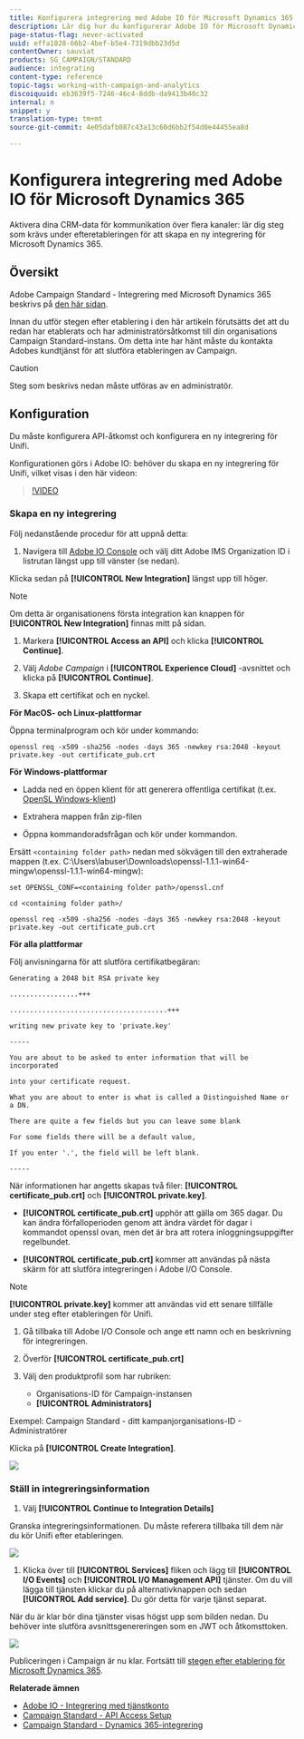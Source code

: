 ```yaml
---
title: Konfigurera integrering med Adobe IO för Microsoft Dynamics 365
description: Lär dig hur du konfigurerar Adobe IO för Microsoft Dynamics 365-integrering.
page-status-flag: never-activated
uuid: effa1028-66b2-4bef-b5e4-7319dbb23d5d
contentOwner: sauviat
products: SG_CAMPAIGN/STANDARD
audience: integrating
content-type: reference
topic-tags: working-with-campaign-and-analytics
discoiquuid: eb3639f5-7246-46c4-8ddb-da9413b40c32
internal: n
snippet: y
translation-type: tm+mt
source-git-commit: 4e05dafb087c43a13c60d6bb2f54d0e44455ea8d

---
```



# Konfigurera integrering med Adobe IO för Microsoft Dynamics 365

Aktivera dina CRM-data för kommunikation över flera kanaler: lär dig steg som krävs under efteretableringen för att skapa en ny integrering för Microsoft Dynamics 365.

## Översikt

Adobe Campaign Standard - Integrering med Microsoft Dynamics 365 beskrivs på [den här sidan](../../integrating/using/working-with-campaign-standard-and-microsoft-dynamics-365.md).

Innan du utför stegen efter etablering i den här artikeln förutsätts det att du redan har etablerats och har administratörsåtkomst till din organisations Campaign Standard-instans.  Om detta inte har hänt måste du kontakta Adobes kundtjänst för att slutföra etableringen av Campaign.

>[!CAUTION]
>
>Steg som beskrivs nedan måste utföras av en administratör.

## Konfiguration

Du måste konfigurera API-åtkomst och konfigurera en ny integrering för Unifi.

Konfigurationen görs i Adobe IO: behöver du skapa en ny integrering för Unifi, vilket visas i den här videon:

>[!VIDEO](https://video.tv.adobe.com/v/27308)

### Skapa en ny integrering

Följ nedanstående procedur för att uppnå detta:

1. Navigera till [Adobe IO Console](https://console.adobe.io/home#) och välj ditt Adobe IMS Organization ID i listrutan längst upp till vänster (se nedan).

Klicka sedan på **[!UICONTROL New Integration]** längst upp till höger.

>[!NOTE]
>
>Om detta är organisationens första integration kan knappen för **[!UICONTROL New Integration]** finnas mitt på sidan.

1. Markera **[!UICONTROL Access an API]** och klicka **[!UICONTROL Continue]**.

1. Välj _Adobe Campaign_ i **[!UICONTROL Experience Cloud]** -avsnittet och klicka på **[!UICONTROL Continue]**.

1. Skapa ett certifikat och en nyckel.

**För MacOS- och Linux-plattformar**

Öppna terminalprogram och kör under kommando:

```
openssl req -x509 -sha256 -nodes -days 365 -newkey rsa:2048 -keyout private.key -out certificate_pub.crt
```

**För Windows-plattformar**

* Ladda ned en öppen klient för att generera offentliga certifikat (t.ex. [OpenSL Windows-klient](https://bintray.com/vszakats/generic/download_file?file_path=openssl-1.1.1-win64-mingw.zip))

* Extrahera mappen från zip-filen

* Öppna kommandoradsfrågan och kör under kommandon.

Ersätt `<containing folder path>` nedan med sökvägen till den extraherade mappen (t.ex. C:\Users\labuser\Downloads\openssl-1.1.1-win64-mingw\openssl-1.1.1-win64-mingw):

```
set OPENSSL_CONF=<containing folder path>/openssl.cnf
 
cd <containing folder path>/
 
openssl req -x509 -sha256 -nodes -days 365 -newkey rsa:2048 -keyout private.key -out certificate_pub.crt
```

**För alla plattformar**

Följ anvisningarna för att slutföra certifikatbegäran:

```
Generating a 2048 bit RSA private key
 
.................+++
 
.......................................+++
 
writing new private key to 'private.key'
 
-----
 
You are about to be asked to enter information that will be incorporated
 
into your certificate request.
 
What you are about to enter is what is called a Distinguished Name or a DN.
 
There are quite a few fields but you can leave some blank
 
For some fields there will be a default value,
 
If you enter '.', the field will be left blank.
 
-----
```

När informationen har angetts skapas två filer: **[!UICONTROL certificate_pub.crt]** och **[!UICONTROL private.key]**.

* **[!UICONTROL certificate_pub.crt]** upphör att gälla om 365 dagar. Du kan ändra förfalloperioden genom att ändra värdet för dagar i kommandot openssl ovan, men det är bra att rotera inloggningsuppgifter regelbundet.

* **[!UICONTROL certificate_pub.crt]** kommer att användas på nästa skärm för att slutföra integreringen i Adobe I/O Console.

>[!NOTE]
>
> **[!UICONTROL private.key]** kommer att användas vid ett senare tillfälle under steg efter etableringen för Unifi.

1. Gå tillbaka till Adobe I/O Console och ange ett namn och en beskrivning för integreringen.

1. Överför **[!UICONTROL certificate_pub.crt]**

1. Välj den produktprofil som har rubriken:

   * Organisations-ID för Campaign-instansen
   * **[!UICONTROL Administrators]**

Exempel:  Campaign Standard - ditt kampanjorganisations-ID - Administratörer

Klicka på **[!UICONTROL Create Integration]**.

![](assets/do-not-localize/MSdynACSIntegration-4B.png)

### Ställ in integreringsinformation

1. Välj **[!UICONTROL Continue to Integration Details]**

Granska integreringsinformationen.  Du måste referera tillbaka till dem när du kör Unifi efter etableringen.

![](assets/do-not-localize/MSdynACSIntegration-5.png)

1. Klicka över till **[!UICONTROL Services]** fliken och lägg till **[!UICONTROL I/O Events]** och **[!UICONTROL I/O Management API]** tjänster.  Om du vill lägga till tjänsten klickar du på alternativknappen och sedan **[!UICONTROL Add service]**.  Du gör detta för varje tjänst separat.

När du är klar bör dina tjänster visas högst upp som bilden nedan. Du behöver inte slutföra avsnittsgenereringen som en JWT och åtkomsttoken.

![](assets/do-not-localize/MSdynACSIntegration-6.png)

Publiceringen i Campaign är nu klar.  Fortsätt till [stegen efter etablering för Microsoft Dynamics 365](../../integrating/using/configure-microsoft-dynamics-365-for-campaign-integration.md).

**Relaterade ämnen**

* [Adobe IO - Integrering med tjänstkonto](https://www.adobe.io/authentication/auth-methods.html#!AdobeDocs/adobeio-auth/master/AuthenticationOverview/ServiceAccountIntegration.md)
* [Campaign Standard - API Access Setup](https://docs.campaign.adobe.com/doc/standard/en/api/ACS_API.html#setting-up-api-access)
* [Campaign Standard - Dynamics 365-integrering](../../integrating/using/configure-microsoft-dynamics-365-for-campaign-integration.md)
